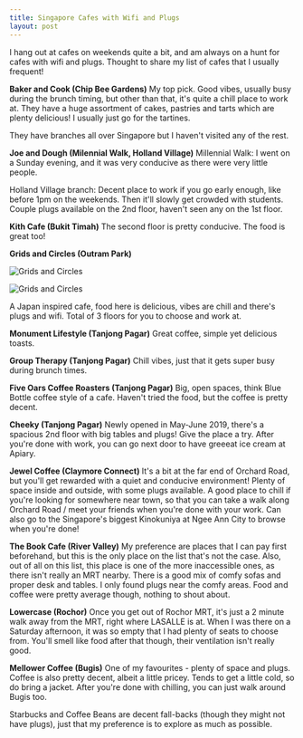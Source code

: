 ```yaml
---
title: Singapore Cafes with Wifi and Plugs
layout: post
---
```



I hang out at cafes on weekends quite a bit, and am always on a hunt for cafes with wifi and plugs. Thought to share my list of cafes that I usually frequent!

<b>Baker and Cook (Chip Bee Gardens)</b>
My top pick. Good vibes, usually busy during the brunch timing, but other than that, it's quite a chill place to work at. They have a huge assortment of cakes, pastries and tarts which are plenty delicious! I usually just go for the tartines.

They have branches all over Singapore but I haven't visited any of the rest.

<b>Joe and Dough (Milennial Walk, Holland Village)</b>
Millennial Walk:
I went on a Sunday evening, and it was very conducive as there were very little people.

Holland Village branch:
Decent place to work if you go early enough, like before 1pm on the weekends. Then it'll slowly get crowded with students.
Couple plugs available on the 2nd floor, haven't seen any on the 1st floor. 

<b>Kith Cafe (Bukit Timah)</b>
The second floor is pretty conducive. The food is great too!

<b>Grids and Circles (Outram Park)</b>

![Grids and Circles](https://huiyichia.com/images/IMG_1075.JPG)

![Grids and Circles](https://huiyichia.com/images/IMG_5751.JPG)

A Japan inspired cafe, food here is delicious, vibes are chill and there's plugs and wifi. Total of 3 floors for you to choose and work at.

<b>Monument Lifestyle (Tanjong Pagar)</b>
Great coffee, simple yet delicious toasts.

<b>Group Therapy (Tanjong Pagar)</b>
Chill vibes, just that it gets super busy during brunch times. 

<b>Five Oars Coffee Roasters (Tanjong Pagar)</b>
Big, open spaces, think Blue Bottle coffee style of a cafe. Haven't tried the food, but the coffee is pretty decent. 

<b>Cheeky (Tanjong Pagar)</b>
Newly opened in May-June 2019, there's a spacious 2nd floor with big tables and plugs! Give the place a try. After you're done with work, you can go next door to have greeeat ice cream at Apiary.

<b>Jewel Coffee (Claymore Connect)</b>
It's a bit at the far end of Orchard Road, but you'll get rewarded with a quiet and conducive environment! Plenty of space inside and outside, with some plugs available.
A good place to chill if you're looking for somewhere near town, so that you can take a walk along Orchard Road / meet your friends when you're done with your work. Can also go to the Singapore's biggest Kinokuniya at Ngee Ann City to browse when you're done! 

<b>The Book Cafe (River Valley)</b>
My preference are places that I can pay first beforehand, but this is the only place on the list that's not the case. Also, out of all on this list, this place is one of the more inaccessible ones, as there isn't really an MRT nearby. 
There is a good mix of comfy sofas and proper desk and tables. I only found plugs near the comfy areas. Food and coffee were pretty average though, nothing to shout about.

<b>Lowercase (Rochor)</b>
Once you get out of Rochor MRT, it's just a 2 minute walk away from the MRT, right where LASALLE is at. When I was there on a Saturday afternoon, it was so empty that I had plenty of seats to choose from. 
You'll smell like food after that though, their ventilation isn't really good.


<b>Mellower Coffee (Bugis)</b>
One of my favourites - plenty of space and plugs. Coffee is also pretty decent, albeit a little pricey. Tends to get a little cold, so do bring a jacket. After you're done with chilling, you can just walk around Bugis too.

Starbucks and Coffee Beans are decent fall-backs (though they might not have plugs), just that my preference is to explore as much as possible.